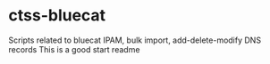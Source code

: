 # ctss-bluecat
Scripts related to bluecat IPAM, bulk import, add-delete-modify DNS records
This is a good start readme
